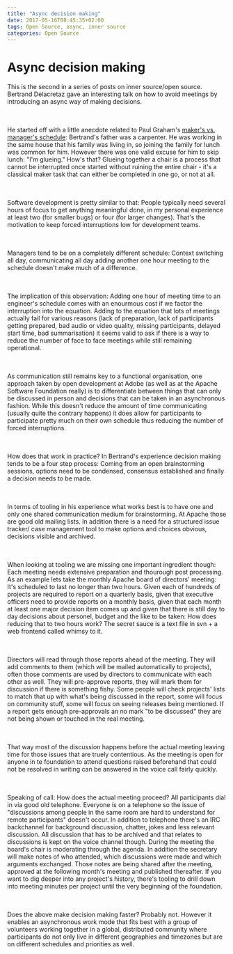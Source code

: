 ```yaml
---
title: "Async decision making"
date: 2017-05-16T08:45:35+02:00
tags: Open Source, async, inner source 
categories: Open Source
---
```


# Async decision making


This is the second in a series of posts on inner source/open source. Bertrand
Delacretaz gave an interesting talk on how to avoid meetings by introducing an
async way of making decisions.

<br><br>
He started off with a little anecdote related to Paul Graham's <a href="https://s.apache.org/ms">maker's
vs. manager's schedule</a>: Bertrand's father was a carpenter. He was working in
the same house that his family was living in, so joining the family for lunch
was common for him. However there was one valid excuse for him to skip lunch:
"I'm glueing." How's that? Glueing together a chair is a process that cannot be
interrupted once started without ruining the entire chair - it's a classical
maker task that can either be completed in one go, or not at all.

<br><br>
Software development is pretty similar to that: People typically need several
hours of focus to get anything meaningful done, in my personal experience at
least two (for smaller bugs) or four (for larger changes). That's the motivation
to keep forced interruptions low for development teams.

<br><br>
Managers tend to be on a completely different schedule: Context switching all
day, communicating all day adding another one hour meeting to the schedule
doesn't make much of a difference.

<br><br>
The implication of this observation: Adding one hour of meeting time to an
engineer's schedule comes with an enourmous cost if we factor the interruption
into the equation. Adding to the equation that lots of meetings actually fail
for various reasons (lack of preparation, lack of participants getting prepared,
bad audio or video quality, missing participants, delayed start time, bad
summarisation) it seems valid to ask if there is a way to reduce the number of
face to face meetings while still remaining operational.

<br><br>
As communication still remains key to a functional organisation, one approach
taken by open development at Adobe (as well as at the Apache Software Foundation
really) is to differentiate between things that can only be discussed in person
and decisions that can be taken in an asynchronous fashion. While this doesn't
reduce the amount of time communicating (usually quite the contrary happens) it
does allow for participants to participate pretty much on their own schedule
thus reducing the number of forced interruptions.

<br><br>
How does that work in practice? In Bertrand's experience decision making tends
to be a four step process: Coming from an open brainstorming sessions, options
need to be condensed, consensus established and finally a decision needs to be made.

<br><br>
In terms of tooling in his experience what works best is to have one and only
one shared communication medium for brainstorming. At Apache those are good old
mailing lists. In addition there is a need for a structured issue tracker/ case
management tool to make options and choices obvious, decisions visible and
archived.

<br><br>
When looking at tooling we are missing one important ingredient though: Each
meeting needs extensive preparation and thourough post processing. As an example
lets take the monthly Apache board of directors' meeting: It's scheduled to last
no longer than two hours. Given each of hundreds of projects are required to
report on a quarterly basis, given that executive officers need to provide
reports on a monthly basis, given that each month at least one major decision
item comes up and given that there is still day to day decisions about personel,
budget and the like to be taken: How does reducing that to two hours work? The
secret sauce is a text file in svn + a web frontend called whimsy to it. 

<br><br>
Directors will read through those reports ahead of the meeting. They will add
comments to them (which will be mailed automatically to projects), often those
comments are used by directors to communicate with each other as well. They will
pre-approve reports, they will mark them for discussion if there is something
fishy. Some people will check projects' lists to match that up with what's being
discussed in the report, some will focus on community stuff, some will focus on
seeing releases being mentioned. If a report gets enough pre-approvals an no
mark "to be discussed" they are not being shown or touched in the real meeting.

<br><br>
That way most of the discussion happens before the actual meeting leaving time
for those issues that are truely contentious. As the meeting is open for anyone in
te foundation to attend questions raised beforehand that could not be resolved
in writing can be answered in the voice call fairly quickly.

<br><br>
Speaking of call: How does the actual meeting proceed? All participants dial in
via good old telephone. Everyone is on a telephone so the issue of "discussions
among people in the same room are hard to understand for remote participants"
doesn't occur. In addition to telephone there's an IRC backchannel for
background discussion, chatter, jokes and less relevant discussion. All
discussion that has to be archived and that relates to discussions is kept on
the voice channel though. During the meeting the board's chair is moderating
through the agenda. In addition the secretary will make notes of who attended,
which discussions were made and which arguments exchanged. Those notes are being
shared after the meeting, approved at the following month's meeting and
published thereafter. If you want to dig deeper into any project's history,
there's tooling to drill down into meeting minutes per project until the very
beginning of the foundation.

<br><br>
Does the above make decision making faster? Probably not. However it enables an
asynchronous work mode that fits best with a group of volunteers working
together in a global, distributed community where participants do not only live
in different geographies and timezones but are on different schedules and
priorities as well.


